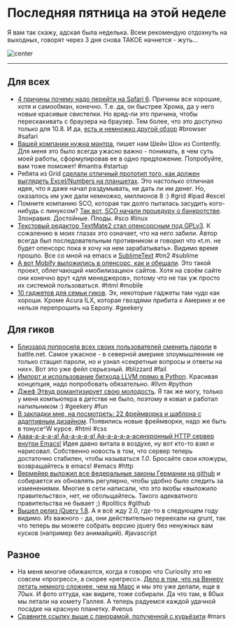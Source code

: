 # Последняя пятница на этой неделе

Я вам так скажу, адская была неделька. Всем рекомендую отдохнуть на выходных, говорят через 3 дня снова ТАКОЕ начнется - жуть…

![center](http://poxe.ru/uploads/posts/2008-11/1227228775_48.jpg)

-----

## Для всех
* [4 причины почему надо перейти на Safari 6](http://www.makeuseof.com/tag/4-reasons-switching-safari-6-osx-mountain-lion/). Причины все хорошие, хотя и самообман, конечно. Т.е. да, он быстрее Хрома, да у него новые красивые свистелки. Но вряд-ли это причина, чтобы перескакивать с браузера на браузер. Тем более, что это доступно только для 10.8. И да, [есть и немножко другой обзор](http://www.macworld.com/article/1168043/safari_6_a_slight_but_sleek_upgrade_for_apple_s_browser.html) #browser #safari
* [Вашей компании нужна мантра](http://www.fastcompany.com/3000236/repeat-after-me-your-company-needs-mantra), пишет нам Шейн Шон из Contently. Для меня это было всегда ужасно важно - понимать, в чем суть моей работы, сформулировав ее в одно предложение. Попробуйте, вам тоже поможет! #mantra #startup
* Ребята из Grid [сделали отличный прототип того, как должен выглядеть Excel/Numbers на планшетах](http://techcrunch.com/2012/08/08/grid-launch/). Это настолько отличная идея, что я даже начал раздумывать, не дать ли им денег. Но, оказалось им уже дали немножко, миллионов 8 :) #grid #ipad #excel
* Помните компанию SCO, которая так долго пыталась засудить кого-нибудь с линуксом? [Так вот, SCO начали процедуру о банкротстве](http://www.wired.com/wiredenterprise/2012/08/sco-double-secret-bankruptcy/). Злонравия. Достойные. Плоды. #sco #linux
* [Текстовый редактор TextMate2 стал опенсорсным под GPLv3](http://blog.macromates.com/2012/textmate-2-at-github/). К сожалению в моих глазах это означает, что на него забили. Автор всегда был последовательным противником и говорил что «t.m. не будет опенсорс пока я хочу на нем зарабатывать». Видимо время прошло. Все со мной на emacs и [SublimeText](http://sublimetext.com) #tm2 #sublime
* [А вот Mobify выложились в опенсорс, как и обещали](http://www.mobify.com/blog/introducing-mobify-js/). Это такой проект, облегчающий «мобилизацию» сайтов. Хотя на своём сайте они конечно врут «для менеджеров», потому что не так уж просто их системой пользоваться. #html #mobile
* [10 гаджетов для семьи гиков](http://mashable.com/2012/08/09/tech-family/). Эх, некоторые гаджеты там чудо как хороши. Кроме Acura ILX, которая гвоздями прибита к Америке и ее нельзя перепрошить на Европу. #geekery

## Для гиков
* [Близзард попросила всех своих пользователей сменить пароли](http://kotaku.com/5933454/blizzard-network-breached-change-your-passwords) в battle.net. Самое ужасное - в северной америке злоумышленник не только стащил пароли, но и узнал «секретные вопросы и ответы на них». Вот это уже фейл серьезный. #blizzard #fail
* [Импорт и использование биткода LLVM прямо в Python](https://github.com/dabeaz/bitey). Красивая концепция, надо попробовать обязательно. #llvm #python
* [Джеф Этвуд романтизирует свою молодость](http://www.codinghorror.com/blog/2012/08/i-was-a-teenage-hacker.html). Я так же могу, только у меня компьютера в детстве не было, поэтому я ковал и работал напильником :) #geekery #fun
* [В закладки мне, на посмотреть: 22 фреймворка и шаблона с адаптивным дизайном](http://designshack.net/articles/css/which-is-right-for-me-22-responsive-css-frameworks-and-boilerplates-explained/). Появились новые фреймворки, надо же быть в тонусе^W курсе. #html #css
* [Аааа-а-а-а-а! Аа-а-а-а-а! Аа-а-а-а-а-асинхронный HTTP сервер внутри Emacs!](http://nic.ferrier.me.uk/blog/2012_08/elnode-nears-1-point-0) Идея давно витала в воздухе, ну вот кто-то взял и нарисовал. Собственно новость в том, что сервер теперь достаточно стабилен, чтобы называться *1.0*. Бросайте свои кложуры, возвращайтесь в emacs! #emacs #http
* [Вермейер выложил все федеральные законы Германии на github](http://www.wired.com/wiredenterprise/2012/08/bundestag/) и собирается их обновлять регулярно, чтобы удобно было следить за изменениями. Многие в сети написали, что это якобы «выложило правительство», нет, не обольщайтесь. Такого адекватного правительства не бывает ;) #politics #github
* [Вышел релиз jQuery 1.8](http://blog.jquery.com/2012/08/09/jquery-1-8-released/). А я всё жду 2.0, где-то в следующем году видимо. Из важного - да, они действительно переехали на grunt, так что теперь вы можете собрать версию jquery без ненужных вам кусков (например без анимайций). #javascript

## Разное
* На меня многие обижаются, когда я говорю что Curiosity это не совсем «прогресс», а скорее «регресс». [Дело в том, что на Венеру летать немного сложнее, чем на Марс](http://www.mentallandscape.com/C_CatalogVenus.htm) и мы это уже делали, еще в 70ых. И фото оттуда, как видите, тоже собирали. Да что там, в 80ых мы летали на комету Галлея. А теперь радуемся каждой удачной посадке на красную планетку. #venus
* [Сравните ссылку выше с панорамой, полученной с курьёзити](http://online.wsj.com/article/SB10000872396390443991704577579652958963584.html?mod=e2tw) #mars

